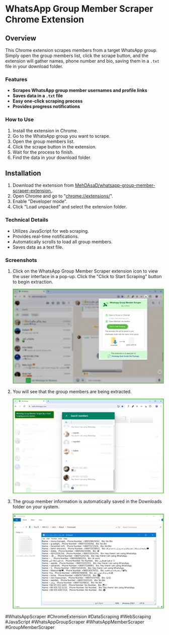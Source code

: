 # WhatsApp Group Member Scraper Chrome Extension


## Overview

This Chrome extension scrapes members from a target WhatsApp group. Simply open the group members list, click the scrape button, and the extension will gather names, phone number and bio, saving them in a `.txt` file in your download folder.


### Features
*   **Scrapes WhatsApp group member usernames and profile links**
*   **Saves data in a `.txt` file**
*   **Easy one-click scraping process**
*   **Provides progress notifications**


### How to Use
1. Install the extension in Chrome.
2. Go to the WhatsApp group you want to scrape.
3. Open the group members list.
4. Click the scrape button in the extension.
5. Wait for the process to finish.
6. Find the data in your download folder.


## Installation
1. Download the extension from [MehDAsaD/whatsapp-group-member-scraper-extension.](https://github.com/MehDAsaD/whatsapp-group-member-scraper-extension/tree/main).
2. Open Chrome and go to "[chrome://extensions/](chrome://extensions/)".
3. Enable "Developer mode".
4. Click "Load unpacked" and select the extension folder.


### Technical Details
- Utilizes JavaScript for web scraping.
- Provides real-time notifications.
- Automatically scrolls to load all group members.
- Saves data as a text file.
  

### Screenshots
1. Click on the WhatsApp Group Member Scraper extension icon to view the user interface in a pop-up. Click the "Click to Start Scraping" button to begin extraction.

   ![Screenshot 1](screenshot/extension-1.png)

2. You will see that the group members are being extracted.

   ![Screenshot 2](screenshot/extension-2.png)

3. The group member information is automatically saved in the Downloads folder on your system.

   ![Screenshot 3](screenshot/extension-3.png)


#WhatsAppScraper #ChromeExtension #DataScraping #WebScraping #JavaScript #WhatsAppGroupScraper #WhatsAppMemberScraper #GroupMemberScraper
